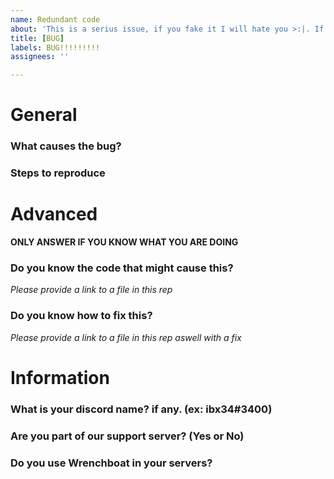 ```yaml
---
name: Redundant code
about: 'This is a serius issue, if you fake it I will hate you >:|. If you found a bug please report it.'
title: [BUG]
labels: BUG!!!!!!!!!
assignees: ''

---
```


# General 

### What causes the bug?

### Steps to reproduce

# Advanced
**ONLY ANSWER IF YOU KNOW WHAT YOU ARE DOING**

### Do you know the code that might cause this?
*Please provide a link to a file in this rep*

### Do you know how to fix this?
*Please provide a link to a file in this rep aswell with a fix*

# Information

### What is your discord name? if any. (ex: ibx34#3400)

### Are you part of our support server? (Yes or No)

### Do you use Wrenchboat in your servers?